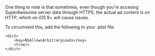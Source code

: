 One thing to note is that sometimes, even though you're accesing SuperAwesome server data through HTTPS, the actual ad content is on HTTP, which on iOS 9+ will cause issues.

To circumvent this, add the following to your .plist file:

```
<dict>
	<key>NSAllowsArbitraryLoads</key>
	<true/>
</dict>

```
